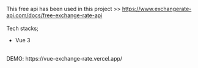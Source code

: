 This free api has been used in this project >> https://www.exchangerate-api.com/docs/free-exchange-rate-api
<br>
<br>
Tech stacks;
* Vue 3
<br>
DEMO: https://vue-exchange-rate.vercel.app/

